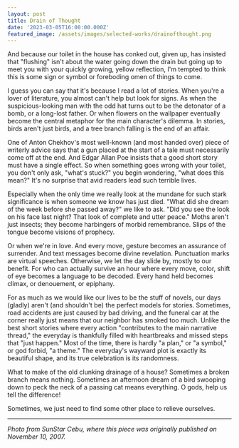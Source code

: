 ```yaml
---
layout: post
title: Drain of Thought
date: '2023-03-05T16:00:00.000Z'
featured_image: /assets/images/selected-works/drainofthought.png
---
```


And because our toilet in the house has conked out, given up, has insisted that "flushing" isn't about the water going down the drain but going up to meet you with your quickly growing, yellow reflection, I'm tempted to think this is some sign or symbol or foreboding omen of things to come.

I guess you can say that it's because I read a lot of stories. When you're a lover of literature, you almost can't help but look for signs. As when the suspicious-looking man with the odd hat turns out to be the detonator of a bomb, or a long-lost father. Or when flowers on the wallpaper eventually become the central metaphor for the main character's dilemma. In stories, birds aren't just birds, and a tree branch falling is the end of an affair.

One of Anton Chekhov's most well-known (and most handed over) piece of writerly advice says that a gun placed at the start of a tale must necessarily come off at the end. And Edgar Allan Poe insists that a good short story must have a single effect. So when something goes wrong with your toilet, you don't only ask, "what's stuck?" you begin wondering, "what does this mean?" It's no surprise that avid readers lead such terrible lives.

Especially when the only time we really look at the mundane for such stark significance is when someone we know has just died. "What did she dream of the week before she passed away?" we like to ask. "Did you see the look on his face last night? That look of complete and utter peace." Moths aren't just insects; they become harbingers of morbid remembrance. Slips of the tongue become visions of prophecy.

Or when we're in love. And every move, gesture becomes an assurance of surrender. And text messages become divine revelation. Punctuation marks are virtual speeches.
Otherwise, we let the day slide by, mostly to our benefit. For who can actually survive an hour where every move, color, shift of eye becomes a language to be decoded. Every hand held becomes climax, or denouement, or epiphany.

For as much as we would like our lives to be the stuff of novels, our days (gladly) aren't (and shouldn't be) the perfect models for stories. Sometimes, road accidents are just caused by bad driving, and the funeral car at the corner really just means that our neighbor has smoked too much. Unlike the best short stories where every action "contributes to the main narrative thread," the everyday is thankfully filled with heartbreaks and missed steps that "just happen." Most of the time, there is hardly "a plan," or "a symbol," or god forbid, "a theme." The everyday's wayward plot is exactly its beautiful shape, and its true celebration is its randomness.

What to make of the old clunking drainage of a house? Sometimes a broken branch means nothing. Sometimes an afternoon dream of a bird swooping down to peck the neck of a passing cat means everything. O gods, help us tell the difference!

Sometimes, we just need to find some other place to relieve ourselves.

---

*Photo from SunStar Cebu, where this piece was originally published on November 10, 2007.*